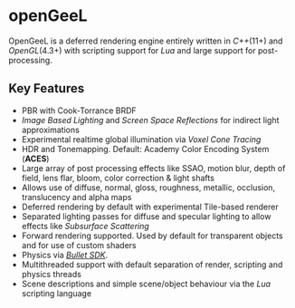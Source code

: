 # openGeeL 
OpenGeeL is a deferred rendering engine entirely written in *C++*(11+) and *OpenGL*(4.3+) with scripting support for *Lua* 
and large support for post-processing.

## Key Features

- PBR with Cook-Torrance BRDF
- *Image Based Lighting* and *Screen Space Reflections* for indirect light approximations
- Experimental realtime global illumination via *Voxel Cone Tracing*
- HDR and Tonemapping. Default: Academy Color Encoding System (**ACES**)
- Large array of post processing effects like SSAO, motion blur, depth of field, lens flar, bloom, color correction & light shafts
- Allows use of diffuse, normal, gloss, roughness, metallic, occlusion, translucency and alpha maps
- Deferred rendering by default with experimental Tile-based renderer
- Separated lighting passes for diffuse and specular lighting to allow effects like *Subsurface Scattering*
- Forward rendering supported. Used by default for transparent objects and for use of custom shaders
- Physics via [*Bullet SDK*](https://github.com/bulletphysics/bullet3).
- Multithreaded support with default separation of render, scripting and physics threads
- Scene descriptions and simple scene/object behaviour via the *Lua* scripting language
